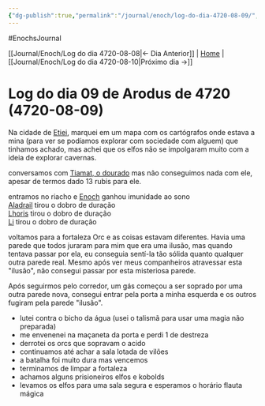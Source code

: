 ```yaml
---
{"dg-publish":true,"permalink":"/journal/enoch/log-do-dia-4720-08-09/","dgHomeLink":true,"dgPassFrontmatter":false,"dgShowBacklinks":true,"dgShowLocalGraph":true}
---
```


#EnochsJournal 

[[Journal/Enoch/Log do dia 4720-08-08|<- Dia Anterior]] | [Home](Home.md) | [[Journal/Enoch/Log do dia 4720-08-10|Próximo dia ->]]

# Log do dia 09 de Arodus de 4720 (4720-08-09)
Na cidade de [Etiei](app://obsidian.md/Etiei), marquei em um mapa com os cartógrafos onde estava a mina (para ver se podíamos explorar com sociedade com alguem) que tinhamos achado, mas achei que os elfos não se impolgaram muito com a ideia de explorar cavernas.

conversamos com [Tiamat, o dourado](app://obsidian.md/Tiamat,%20o%20dourado) mas não conseguimos nada com ele, apesar de termos dado 13 rubis para ele.

entramos no riacho e [Enoch](app://obsidian.md/Enoch) ganhou imunidade ao sono  
[Aladrail](app://obsidian.md/Aladrail) tirou o dobro de duração  
[Lhoris](app://obsidian.md/Lhoris) tirou o dobro de duração  
[Li](app://obsidian.md/Li) tirou o dobro de duração

voltamos para a fortaleza Orc e as coisas estavam diferentes. Havia uma parede que todos juraram para mim que era uma ilusão, mas quando tentava passar por ela, eu conseguia sentí-la tão sólida quanto qualquer outra parede real. Mesmo após ver meus companheiros atravessar esta "ilusão", não consegui passar por esta misteriosa parede.

Após seguirmos pelo corredor, um gás começou a ser soprado por uma outra parede nova, consegui entrar pela porta a minha esquerda e os outros fugiram pela parede "ilusão".
- lutei contra o bicho da água (usei o talismã para usar uma magia não preparada)
- me envenenei na maçaneta da porta e perdi 1 de destreza
- derrotei os orcs que sopravam o acido
- continuamos até achar a sala lotada de vilões
- a batalha foi muito dura mas vencemos
- terminamos de limpar a fortaleza
- achamos alguns prisioneiros elfos e kobolds
- levamos os elfos para uma sala segura e esperamos o horário flauta mágica

